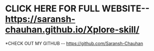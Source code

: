 # CLICK HERE FOR FULL WEBSITE--https://saransh-chauhan.github.io/Xplore-skill/

*CHECK OUT MY GITHUB --  https://github.com/Saransh-Chauhan
